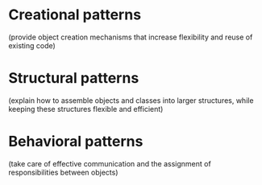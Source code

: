 # Creational patterns

(provide object creation mechanisms that increase flexibility and reuse of existing code)

# Structural patterns

(explain how to assemble objects and classes into larger structures, while keeping these structures flexible and efficient)

# Behavioral patterns

(take care of effective communication and the assignment of responsibilities between objects)
